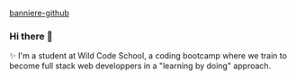 [banniere-github](https://i.ibb.co/Wn06hG3/Banniere-Github.png)

### Hi there 👋

✨ I'm a student at Wild Code School, a coding bootcamp where we train to become full stack web developpers in a "learning by doing" approach. 

<!--
**ClementPremartin/ClementPremartin** is a ✨ _special_ ✨ repository because its `README.md` (this file) appears on your GitHub profile.

Here are some ideas to get you started:

- 🔭 I’m currently working on ...
- 🌱 I’m currently learning ...
- 👯 I’m looking to collaborate on ...
- 🤔 I’m looking for help with ...
- 💬 Ask me about ...
- 📫 How to reach me: ...
- 😄 Pronouns: ...
- ⚡ Fun fact: ...
-->
